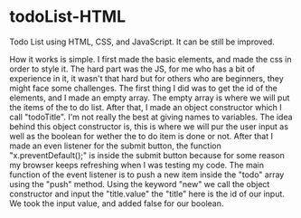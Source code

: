 # todoList-HTML
Todo List using HTML, CSS, and JavaScript. It can be still be improved.

How it works is simple.
I first made the basic elements, and made the css in order to style it.
The hard part was the JS, for me who has a bit of experience in it, it wasn't that hard but for others who are beginners, they might face some challenges.
The first thing I did was to get the id of the elements, and I made an empty array. The empty array is where we will put the items of the to do list.
After that, I made an object constructor which I call "todoTitle". I'm not really the best at giving names to variables.
The idea behind this object constructor is, this is where we will pur the user input as well as the boolean for wether the to do item is done or not.
After that I made an even listener for the submit button, the function "x.preventDefault();" is inside the submit button because for some reason my browser keeps refreshing when I was testing my code.
The main function of the event listener is to push a new item inside the "todo" array using the "push" method. Using the keyword "new" we call the object constructor and input the "title.value" the "title" here is the id of our input.
We took the input value, and added false for our boolean.

